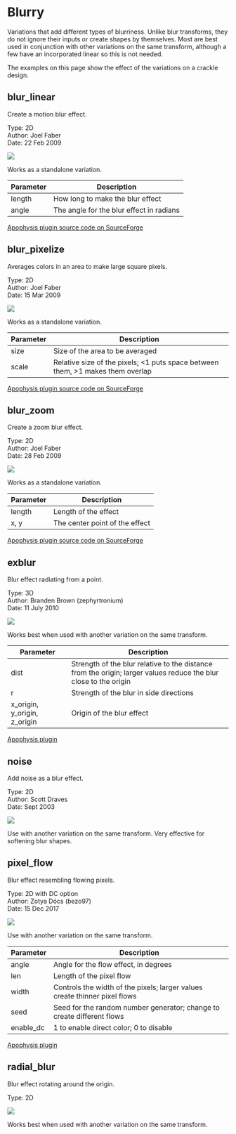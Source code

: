 # Blurry
Variations that add different types of blurriness. Unlike blur transforms, they do not ignore their inputs or create shapes by themselves. Most are best used in conjunction with other variations on the same transform, although a few have an incorporated linear so this is not needed.

The examples on this page show the effect of the variations on a crackle design.

## blur_linear
Create a motion blur effect.

Type: 2D  
Author: Joel Faber  
Date: 22 Feb 2009  

[![](blur_linear-1.png)](blur_linear-1.flame)

Works as a standalone variation.

| Parameter | Description |
| --- | --- |
| length | How long to make the blur effect |
| angle | The angle for the blur effect in radians |

[Apophysis plugin source code on SourceForge](https://sourceforge.net/p/apo-plugins/code/HEAD/tree/)  

## blur_pixelize
Averages colors in an area to make large square pixels.

Type: 2D  
Author: Joel Faber  
Date: 15 Mar 2009  

[![](blur_pixelize-1.png)](blur_pixelize-1.flame)

Works as a standalone variation.

| Parameter | Description |
| --- | --- |
| size | Size of the area to be averaged |
| scale | Relative size of the pixels; <1 puts space between them, >1 makes them overlap |

[Apophysis plugin source code on SourceForge](https://sourceforge.net/p/apo-plugins/code/HEAD/tree/)  

## blur_zoom
Create a zoom blur effect.

Type: 2D  
Author: Joel Faber  
Date: 28 Feb 2009  

[![](blur_zoom-1.png)](blur_zoom-1.flame)

Works as a standalone variation.

| Parameter | Description |
| --- | --- |
| length | Length of the effect |
| x, y | The center point of the effect |

[Apophysis plugin source code on SourceForge](https://sourceforge.net/p/apo-plugins/code/HEAD/tree/)  

## exblur
Blur effect radiating from a point.

Type: 3D  
Author: Branden Brown (zephyrtronium)  
Date: 11 July 2010

[![](exblur-1.png)](exblur-1.flame)

Works best when used with another variation on the same transform.

| Parameter | Description |
| --- | --- |
| dist | Strength of the blur relative to the distance from the origin; larger values reduce the blur close to the origin |
| r | Strength of the blur in side directions |
| x_origin, y_origin, z_origin | Origin of the blur effect |

[Apophysis plugin](https://www.deviantart.com/zephyrtronium/art/Exblur-Apophysis-Plugin-170961946)  

## noise
Add noise as a blur effect.

Type: 2D  
Author: Scott Draves  
Date: Sept 2003  

[![](noise-1.png)](noise-1.flame)

Use with another variation on the same transform. Very effective for softening blur shapes.

## pixel_flow
Blur effect resembling flowing pixels.

Type: 2D with DC option  
Author: Zotya Dócs (bezo97)  
Date: 15 Dec 2017  

[![](pixel_flow-1.png)](pixel_flow-1.flame)

Use with another variation on the same transform.

| Parameter | Description |
| --- | --- |
| angle | Angle for the flow effect, in degrees |
| len | Length of the pixel flow |
| width | Controls the width of the pixels; larger values create thinner pixel flows |
| seed | Seed for the random number generator; change to create different flows |
| enable_dc | 1 to enable direct color; 0 to disable |

[Apophysis plugin](http://bezo97.tk/plugins.html)  

## radial_blur
Blur effect rotating around the origin.

Type: 2D  

[![](radial_blur-1.png)](radial_blur-1.flame)

Works best when used with another variation on the same transform.
